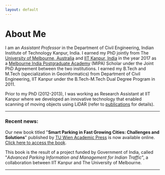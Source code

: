 ```yaml
---
layout: default
---
```

# About Me
I am an _Assistant Professor_ in the Department of Civil Engineering, Indian Institute of Technology Kanpur, India. I earned my PhD jointly from The [University of Melbourne, Australia](https://www.unimelb.edu.au/) and [IIT Kanpur, India](https://www.iitk.ac.in/) in the year 2017 as a [Melbourne India Postgraduate Academy](https://mipa.unimelb.edu.au/) (MIPA) Scholar under the Joint PhD Agreement between the two institutions. I earned my B.Tech and M.Tech (specialization in Geoinformatics) from Department of Civil Engineering, IIT Kanpur under the B.Tech-M.Tech Dual Degree Program in 2011.

Prior to my PhD (2012-2013), I was working as Research Assistant at IIT Kanpur where we developed an innovative technology that enabled scanning of moving objects using LiDAR (refer to [publications](./publications.html) for details).

* * *
### Recent news:
Our new book titled "**Smart Parking in Fast Growing Cities: Challenges and Solutions**" published by [TU Wien Academic Press](https://www.tuwien.at/academicpress/) is now available online. [Click here to access the book](https://www.tuwien.at/academicpress/en/product/smart-parking-in-fast-growing-cities-ebook/).

This book is the result of a project funded by Government of India, called "_Advanced Parking Information and Management for Indian Traffic_", a collaboration between IIT Kanpur and The University of Melbourne.
* * *
